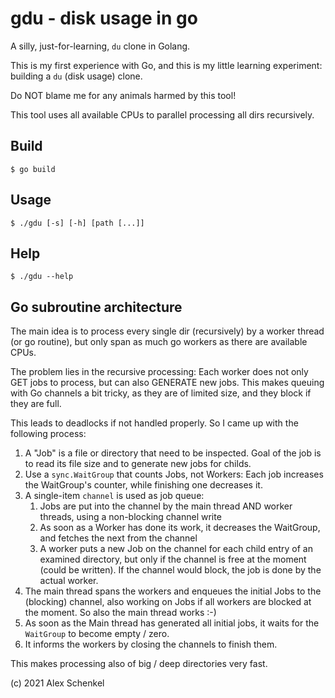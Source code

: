 # gdu - disk usage in go

A silly, just-for-learning, `du` clone in Golang.

This is my first experience with Go, and this is my little learning experiment:
building a `du` (disk usage) clone.

Do NOT blame me for any animals harmed by this tool!

This tool uses all available CPUs to parallel processing all dirs recursively.


## Build

```
$ go build
```

## Usage

```
$ ./gdu [-s] [-h] [path [...]]
```

## Help

```
$ ./gdu --help
```

## Go subroutine architecture

The main idea is to process every single dir (recursively) by a worker thread (or go routine), but only span as much go workers
as there are available CPUs.

The problem lies in the recursive processing: Each worker does not only GET jobs to process, but can also GENERATE new jobs.
This makes queuing with Go channels a bit tricky, as they are of limited size, and they block if they are full.

This leads to deadlocks if not handled properly. So I came up with the following process:

1. A "Job" is a file or directory that need to be inspected. Goal of the job is to read its file size and to generate
	new jobs for childs.
2. Use a `sync.WaitGroup` that counts Jobs, not Workers: Each job increases the WaitGroup's counter, while finishing one
	decreases it.
3. A single-item `channel` is used as job queue:
   1. Jobs are put into the channel by the main thread AND worker threads, using a non-blocking channel write
   2. As soon as a Worker has done its work, it decreases the WaitGroup, and fetches the next from the channel
   3. A worker puts a new Job on the channel for each child entry of an examined directory, but only if the
		channel is free at the moment (could be written). If the channel would block, the job is done by the actual worker.
4. The main thread spans the workers and enqueues the initial Jobs to the (blocking) channel, also working on Jobs if all workers
	are blocked at the moment. So also the main thread works :-)
5. As soon as the Main thread has generated all initial jobs, it waits for the `WaitGroup` to become empty / zero.
6. It informs the workers by closing the channels to finish them.

This makes processing also of big / deep directories very fast.



(c) 2021 Alex Schenkel